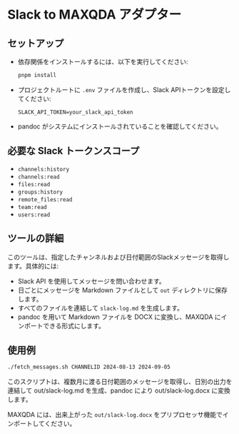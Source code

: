# Slack to MAXQDA アダプター

## セットアップ
- 依存関係をインストールするには、以下を実行してください:
  ```sh
  pnpm install
  ```
- プロジェクトルートに `.env` ファイルを作成し、Slack APIトークンを設定してください:
  ```
  SLACK_API_TOKEN=your_slack_api_token
  ```
- pandoc がシステムにインストールされていることを確認してください。

## 必要な Slack トークンスコープ

- `channels:history`
- `channels:read`
- `files:read`
- `groups:history`
- `remote_files:read`
- `team:read`
- `users:read`


## ツールの詳細
このツールは、指定したチャンネルおよび日付範囲のSlackメッセージを取得します。具体的には:
- Slack API を使用してメッセージを問い合わせます。
- 日ごとにメッセージを Markdown ファイルとして `out` ディレクトリに保存します。
- すべてのファイルを連結して `slack-log.md` を生成します。
- pandoc を用いて Markdown ファイルを DOCX に変換し、MAXQDA にインポートできる形式にします。

## 使用例

```sh
./fetch_messages.sh CHANNELID 2024-08-13 2024-09-05
```

このスクリプトは、複数月に渡る日付範囲のメッセージを取得し、日別の出力を連結して out/slack-log.md を生成、pandoc により out/slack-log.docx に変換します。

MAXQDA には、出来上がった `out/slack-log.docx` をプリプロセッサ機能でインポートしてください。
